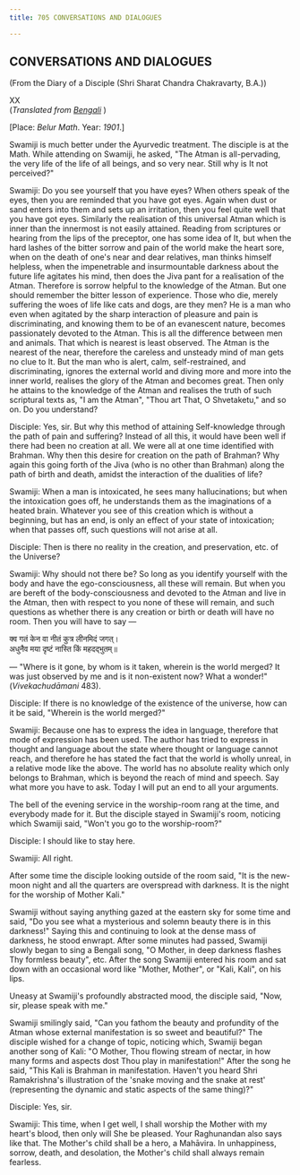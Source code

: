 ```yaml
---
title: 705 CONVERSATIONS AND DIALOGUES

---
```

  

## CONVERSATIONS AND DIALOGUES

(From the Diary of a Disciple (Shri Sharat Chandra Chakravarty, B.A.))

XX  
(*Translated from [Bengali](swami_shishya_37e7_20.pdf)* )

\[Place: *Belur Math*. Year: *1901*.\]

Swamiji is much better under the Ayurvedic treatment. The disciple is at
the Math. While attending on Swamiji, he asked, "The Atman is
all-pervading, the very life of the life of all beings, and so very
near. Still why is It not perceived?"

Swamiji: Do you see yourself that you have eyes? When others speak of
the eyes, then you are reminded that you have got eyes. Again when dust
or sand enters into them and sets up an irritation, then you feel quite
well that you have got eyes. Similarly the realisation of this universal
Atman which is inner than the innermost is not easily attained. Reading
from scriptures or hearing from the lips of the preceptor, one has some
idea of It, but when the hard lashes of the bitter sorrow and pain of
the world make the heart sore, when on the death of one's near and dear
relatives, man thinks himself helpless, when the impenetrable and
insurmountable darkness about the future life agitates his mind, then
does the Jiva pant for a realisation of the Atman. Therefore is sorrow
helpful to the knowledge of the Atman. But one should remember the
bitter lesson of experience. Those who die, merely suffering the woes of
life like cats and dogs, are they men? He is a man who even when
agitated by the sharp interaction of pleasure and pain is
discriminating, and knowing them to be of an evanescent nature, becomes
passionately devoted to the Atman. This is all the difference between
men and animals. That which is nearest is least observed. The Atman is
the nearest of the near, therefore the careless and unsteady mind of man
gets no clue to It. But the man who is alert, calm, self-restrained, and
discriminating, ignores the external world and diving more and more into
the inner world, realises the glory of the Atman and becomes great. Then
only he attains to the knowledge of the Atman and realises the truth of
such scriptural texts as, "I am the Atman", "Thou art That, O
Shvetaketu," and so on. Do you understand?

Disciple: Yes, sir. But why this method of attaining Self-knowledge
through the path of pain and suffering? Instead of all this, it would
have been well if there had been no creation at all. We were all at one
time identified with Brahman. Why then this desire for creation on the
path of Brahman? Why again this going forth of the Jiva (who is no other
than Brahman) along the path of birth and death, amidst the interaction
of the dualities of life?

Swamiji: When a man is intoxicated, he sees many hallucinations; but
when the intoxication goes off, he understands them as the imaginations
of a heated brain. Whatever you see of this creation which is without a
beginning, but has an end, is only an effect of your state of
intoxication; when that passes off, such questions will not arise at
all.

Disciple: Then is there no reality in the creation, and preservation,
etc. of the Universe?

Swamiji: Why should not there be? So long as you identify yourself with
the body and have the ego-consciousness, all these will remain. But when
you are bereft of the body-consciousness and devoted to the Atman and
live in the Atman, then with respect to you none of these will remain,
and such questions as whether there is any creation or birth or death
will have no room. Then you will have to say —

क्व गतं केन वा नीतं कुत्र लीनमिदं जगत्।  
अधुनैव मया दृष्टं नास्ति किं महदद्भुतम्॥

— "Where is it gone, by whom is it taken, wherein is the world merged?
It was just observed by me and is it non-existent now? What a wonder!"
(*Vivekachudāmani* 483).

Disciple: If there is no knowledge of the existence of the universe, how
can it be said, "Wherein is the world merged?"

Swamiji: Because one has to express the idea in language, therefore that
mode of expression has been used. The author has tried to express in
thought and language about the state where thought or language cannot
reach, and therefore he has stated the fact that the world is wholly
unreal, in a relative mode like the above. The world has no absolute
reality which only belongs to Brahman, which is beyond the reach of mind
and speech. Say what more you have to ask. Today I will put an end to
all your arguments.

The bell of the evening service in the worship-room rang at the time,
and everybody made for it. But the disciple stayed in Swamiji's room,
noticing which Swamiji said, "Won't you go to the worship-room?"

Disciple: I should like to stay here.

Swamiji: All right.

After some time the disciple looking outside of the room said, "It is
the new-moon night and all the quarters are overspread with darkness. It
is the night for the worship of Mother Kali."

Swamiji without saying anything gazed at the eastern sky for some time
and said, "Do you see what a mysterious and solemn beauty there is in
this darkness!" Saying this and continuing to look at the dense mass of
darkness, he stood enwrapt. After some minutes had passed, Swamiji
slowly began to sing a Bengali song, "O Mother, in deep darkness flashes
Thy formless beauty", etc. After the song Swamiji entered his room and
sat down with an occasional word like "Mother, Mother", or "Kali, Kali",
on his lips.

Uneasy at Swamiji's profoundly abstracted mood, the disciple said, "Now,
sir, please speak with me."

Swamiji smilingly said, "Can you fathom the beauty and profundity of the
Atman whose external manifestation is so sweet and beautiful?" The
disciple wished for a change of topic, noticing which, Swamiji began
another song of Kali: "O Mother, Thou flowing stream of nectar, in how
many forms and aspects dost Thou play in manifestation!" After the song
he said, "This Kali is Brahman in manifestation. Haven't you heard Shri
Ramakrishna's illustration of the 'snake moving and the snake at rest'
(representing the dynamic and static aspects of the same thing)?"

Disciple: Yes, sir.

Swamiji: This time, when I get well, I shall worship the Mother with my
heart's blood, then only will She be pleased. Your Raghunandan also says
like that. The Mother's child shall be a hero, a Mahāvira. In
unhappiness, sorrow, death, and desolation, the Mother's child shall
always remain fearless.